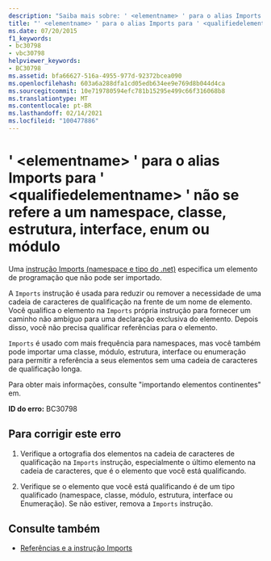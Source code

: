 ```yaml
---
description: "Saiba mais sobre: ' <elementname> ' para o alias Imports para ' <qualifiedelementname> ' não se refere a um namespace, classe, estrutura, interface, enum ou módulo"
title: "' <elementname> ' para o alias Imports para ' <qualifiedelementname> ' não se refere a um namespace, classe, estrutura, interface, enum ou módulo"
ms.date: 07/20/2015
f1_keywords:
- bc30798
- vbc30798
helpviewer_keywords:
- BC30798
ms.assetid: bfa66627-516a-4955-977d-92372bcea090
ms.openlocfilehash: 603a6a288dfa1cd05edb634ee9e769d8b044d4ca
ms.sourcegitcommit: 10e719780594efc781b15295e499c66f316068b8
ms.translationtype: MT
ms.contentlocale: pt-BR
ms.lasthandoff: 02/14/2021
ms.locfileid: "100477886"
---
```

# <a name="elementname-for-the-imports-alias-to-qualifiedelementname-does-not-refer-to-a-namespace-class-structure-interface-enum-or-module"></a>' \<elementname> ' para o alias Imports para ' \<qualifiedelementname> ' não se refere a um namespace, classe, estrutura, interface, enum ou módulo

Uma [instrução Imports (namespace e tipo do .net)](../language-reference/statements/imports-statement-net-namespace-and-type.md) especifica um elemento de programação que não pode ser importado.  
  
 A `Imports` instrução é usada para reduzir ou remover a necessidade de uma cadeia de caracteres de qualificação na frente de um nome de elemento. Você qualifica o elemento na `Imports` própria instrução para fornecer um caminho não ambíguo para uma declaração exclusiva do elemento. Depois disso, você não precisa qualificar referências para o elemento.  
  
 `Imports` é usado com mais frequência para namespaces, mas você também pode importar uma classe, módulo, estrutura, interface ou enumeração para permitir a referência a seus elementos sem uma cadeia de caracteres de qualificação longa.  
  
 Para obter mais informações, consulte "importando elementos continentes" em.  
  
 **ID do erro:** BC30798  
  
## <a name="to-correct-this-error"></a>Para corrigir este erro  
  
1. Verifique a ortografia dos elementos na cadeia de caracteres de qualificação na `Imports` instrução, especialmente o último elemento na cadeia de caracteres, que é o elemento que você está qualificando.  
  
2. Verifique se o elemento que você está qualificando é de um tipo qualificado (namespace, classe, módulo, estrutura, interface ou Enumeração). Se não estiver, remova a `Imports` instrução.  
  
## <a name="see-also"></a>Consulte também

- [Referências e a instrução Imports](../programming-guide/program-structure/references-and-the-imports-statement.md)
